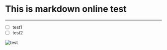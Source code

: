 # This is markdown online test
---
- [ ] test1
- [ ] test2

![test]("https://img.shields.io/badge/MontyZhao-test?style=plastic&logo=wechat&logoColor=green&logoSize=auto&label=%E5%BE%AE%E4%BF%A1&link=www.wechat.com")
